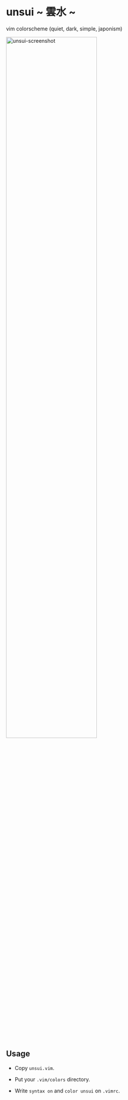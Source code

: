 # unsui ~ 雲水 ~

vim colorscheme (quiet, dark, simple, japonism)

<image src="./images/unsui.png" alt="unsui-screenshot" width="70%">

## Usage

- Copy `unsui.vim`.

- Put your `.vim/colors` directory.

- Write `syntax on` and `color unsui` on `.vimrc`.

